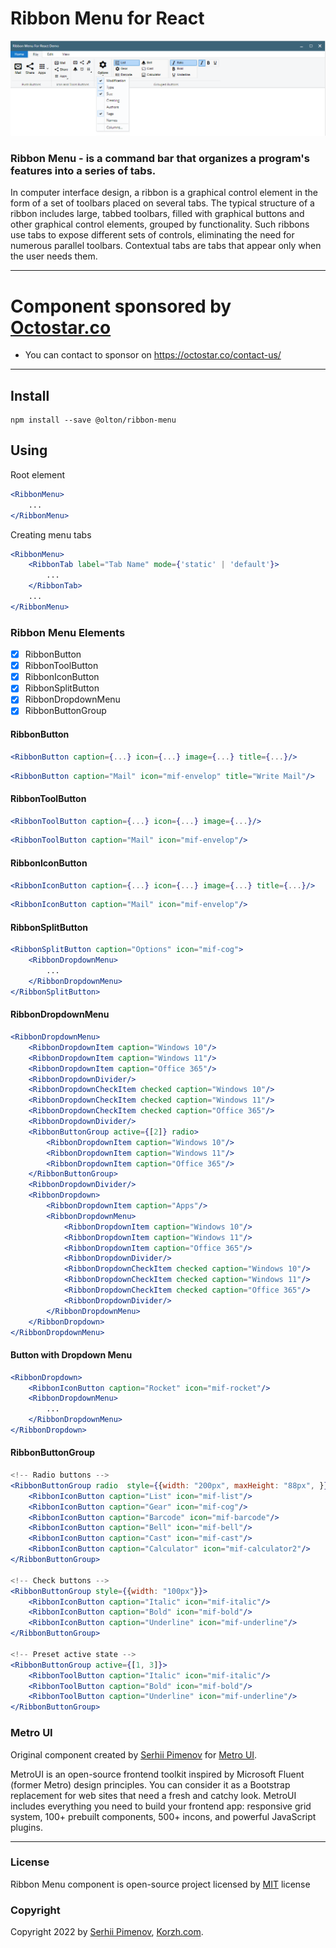 # Ribbon Menu for React

![](preview.png)

### Ribbon Menu - is a command bar that organizes a program's features into a series of tabs.

In computer interface design, a ribbon is a graphical control element in the form of a set of toolbars placed on several tabs. 
The typical structure of a ribbon includes large, tabbed toolbars, filled with graphical buttons and other graphical control elements, grouped by functionality. 
Such ribbons use tabs to expose different sets of controls, eliminating the need for numerous parallel toolbars. 
Contextual tabs are tabs that appear only when the user needs them.

<hr>

# Component sponsored by [Octostar.co](https://octostar.co/)

- You can contact to sponsor on https://octostar.co/contact-us/
<hr>

## Install
```shell
npm install --save @olton/ribbon-menu
```

## Using
Root element
```jsx
<RibbonMenu>
    ...
</RibbonMenu>
```
Creating menu tabs
```jsx
<RibbonMenu>
    <RibbonTab label="Tab Name" mode={'static' | 'default'}>
        ...
    </RibbonTab>
    ...
</RibbonMenu>
```
### Ribbon Menu Elements
+ [x] RibbonButton
+ [x] RibbonToolButton
+ [x] RibbonIconButton
+ [x] RibbonSplitButton
+ [x] RibbonDropdownMenu
+ [x] RibbonButtonGroup

#### RibbonButton
```jsx
<RibbonButton caption={...} icon={...} image={...} title={...}/>
```
```jsx
<RibbonButton caption="Mail" icon="mif-envelop" title="Write Mail"/>
```

#### RibbonToolButton
```jsx
<RibbonToolButton caption={...} icon={...} image={...}/>
```
```jsx
<RibbonToolButton caption="Mail" icon="mif-envelop"/>
```

#### RibbonIconButton
```jsx
<RibbonIconButton caption={...} icon={...} image={...} title={...}/>
```
```jsx
<RibbonIconButton caption="Mail" icon="mif-envelop"/>
```

#### RibbonSplitButton
```jsx
<RibbonSplitButton caption="Options" icon="mif-cog">
    <RibbonDropdownMenu>
        ...
    </RibbonDropdownMenu>
</RibbonSplitButton>
```

#### RibbonDropdownMenu
```jsx
<RibbonDropdownMenu>
    <RibbonDropdownItem caption="Windows 10"/>
    <RibbonDropdownItem caption="Windows 11"/>
    <RibbonDropdownItem caption="Office 365"/>
    <RibbonDropdownDivider/>
    <RibbonDropdownCheckItem checked caption="Windows 10"/>
    <RibbonDropdownCheckItem checked caption="Windows 11"/>
    <RibbonDropdownCheckItem checked caption="Office 365"/>
    <RibbonDropdownDivider/>
    <RibbonButtonGroup active={[2]} radio>
        <RibbonDropdownItem caption="Windows 10"/>
        <RibbonDropdownItem caption="Windows 11"/>
        <RibbonDropdownItem caption="Office 365"/>
    </RibbonButtonGroup>
    <RibbonDropdownDivider/>
    <RibbonDropdown>
        <RibbonDropdownItem caption="Apps"/>
        <RibbonDropdownMenu>
            <RibbonDropdownItem caption="Windows 10"/>
            <RibbonDropdownItem caption="Windows 11"/>
            <RibbonDropdownItem caption="Office 365"/>
            <RibbonDropdownDivider/>
            <RibbonDropdownCheckItem checked caption="Windows 10"/>
            <RibbonDropdownCheckItem checked caption="Windows 11"/>
            <RibbonDropdownCheckItem checked caption="Office 365"/>
            <RibbonDropdownDivider/>
        </RibbonDropdownMenu>
    </RibbonDropdown>
</RibbonDropdownMenu>
```

#### Button with Dropdown Menu
```jsx
<RibbonDropdown>
    <RibbonIconButton caption="Rocket" icon="mif-rocket"/>
    <RibbonDropdownMenu>
        ...
    </RibbonDropdownMenu>
</RibbonDropdown>
```

#### RibbonButtonGroup
```jsx
<!-- Radio buttons -->
<RibbonButtonGroup radio  style={{width: "200px", maxHeight: "88px", }}>
    <RibbonIconButton caption="List" icon="mif-list"/>
    <RibbonIconButton caption="Gear" icon="mif-cog"/>
    <RibbonIconButton caption="Barcode" icon="mif-barcode"/>
    <RibbonIconButton caption="Bell" icon="mif-bell"/>
    <RibbonIconButton caption="Cast" icon="mif-cast"/>
    <RibbonIconButton caption="Calculator" icon="mif-calculator2"/>
</RibbonButtonGroup>

<!-- Check buttons -->
<RibbonButtonGroup style={{width: "100px"}}>
    <RibbonIconButton caption="Italic" icon="mif-italic"/>
    <RibbonIconButton caption="Bold" icon="mif-bold"/>
    <RibbonIconButton caption="Underline" icon="mif-underline"/>
</RibbonButtonGroup>

<!-- Preset active state -->
<RibbonButtonGroup active={[1, 3]}>
    <RibbonToolButton caption="Italic" icon="mif-italic"/>
    <RibbonToolButton caption="Bold" icon="mif-bold"/>
    <RibbonToolButton caption="Underline" icon="mif-underline"/>
</RibbonButtonGroup>
```

### Metro UI
Original component created by [Serhii Pimenov](https://pimenov.com.ua) for [Metro UI](https://korzh.com/metroui).

MetroUI is an open-source frontend toolkit inspired by Microsoft Fluent (former Metro) design principles. You can consider it as a Bootstrap replacement for web sites that need a fresh and catchy look.
MetroUI includes everything you need to build your frontend app: responsive grid system, 100+ prebuilt components, 500+ incons, and powerful JavaScript plugins.

<hr>

### License
Ribbon Menu component is open-source project licensed by [MIT](license) license

### Copyright
Copyright 2022 by [Serhii Pimenov](https://pimenov.com.ua), [Korzh.com](https://korzh.com). 